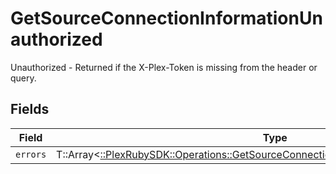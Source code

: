 # GetSourceConnectionInformationUnauthorized

Unauthorized - Returned if the X-Plex-Token is missing from the header or query.


## Fields

| Field                                                                                                                                                                    | Type                                                                                                                                                                     | Required                                                                                                                                                                 | Description                                                                                                                                                              |
| ------------------------------------------------------------------------------------------------------------------------------------------------------------------------ | ------------------------------------------------------------------------------------------------------------------------------------------------------------------------ | ------------------------------------------------------------------------------------------------------------------------------------------------------------------------ | ------------------------------------------------------------------------------------------------------------------------------------------------------------------------ |
| `errors`                                                                                                                                                                 | T::Array<[::PlexRubySDK::Operations::GetSourceConnectionInformationAuthenticationErrors](../../models/operations/getsourceconnectioninformationauthenticationerrors.md)> | :heavy_minus_sign:                                                                                                                                                       | N/A                                                                                                                                                                      |